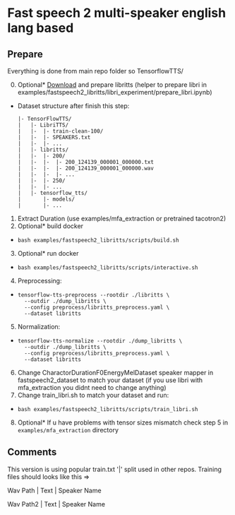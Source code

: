 # Fast speech 2 multi-speaker english lang based

## Prepare
Everything is done from main repo folder so TensorflowTTS/

0. Optional* [Download](http://www.openslr.org/60/) and prepare libritts (helper to prepare libri in examples/fastspeech2_libritts/libri_experiment/prepare_libri.ipynb)
- Dataset structure after finish this step:
    ```
    |- TensorFlowTTS/
    |   |- LibriTTS/
    |   |-  |- train-clean-100/
    |   |-  |- SPEAKERS.txt
    |   |-  |- ...
    |   |- libritts/
    |   |-  |- 200/
    |   |-  |-  |- 200_124139_000001_000000.txt
    |   |-  |-  |- 200_124139_000001_000000.wav
    |   |-  |-  |- ...
    |   |-  |- 250/
    |   |-  |- ...
    |   |- tensorflow_tts/
    |       |- models/
    |       |- ...
    ``` 
1. Extract Duration (use examples/mfa_extraction or pretrained tacotron2) 
2. Optional* build docker 
- ```
  bash examples/fastspeech2_libritts/scripts/build.sh
  ```
3. Optional* run docker
- ```
  bash examples/fastspeech2_libritts/scripts/interactive.sh
  ```
4. Preprocessing:
- ```
  tensorflow-tts-preprocess --rootdir ./libritts \
    --outdir ./dump_libritts \
    --config preprocess/libritts_preprocess.yaml \
    --dataset libritts
  ```

5. Normalization:
- ```
  tensorflow-tts-normalize --rootdir ./dump_libritts \
    --outdir ./dump_libritts \
    --config preprocess/libritts_preprocess.yaml \
    --dataset libritts
  ```

6. Change CharactorDurationF0EnergyMelDataset speaker mapper in fastspeech2_dataset to match your dataset (if you use libri with mfa_extraction you didnt need to change anything)
7. Change train_libri.sh to match your dataset and run:
- ```
  bash examples/fastspeech2_libritts/scripts/train_libri.sh
  ```
8. Optional* If u have problems with tensor sizes mismatch check step 5 in `examples/mfa_extraction` directory

## Comments

This version is using popular train.txt '|' split used in other repos. Training files should looks like this =>

Wav Path | Text | Speaker Name

Wav Path2 | Text | Speaker Name

